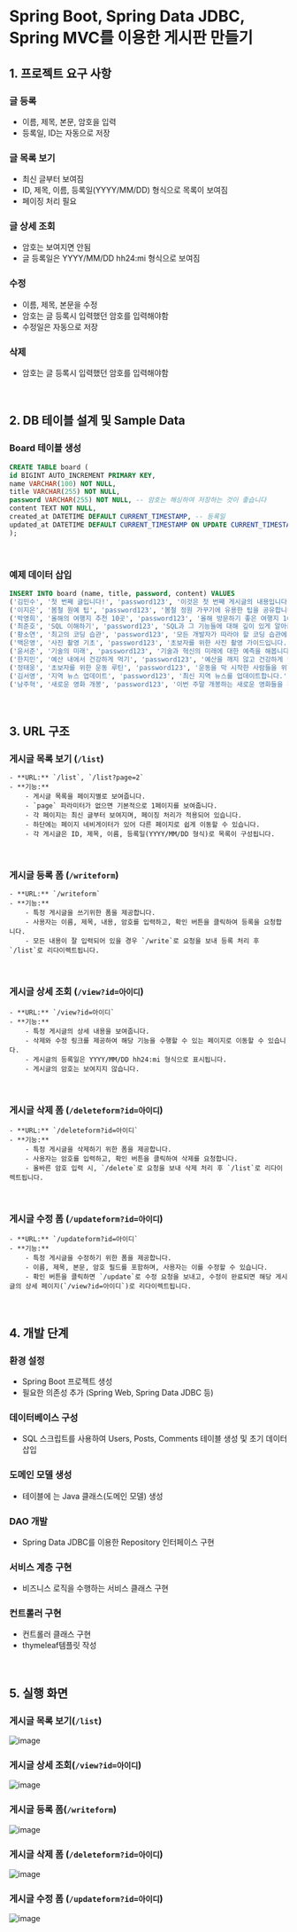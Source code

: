 # Spring Boot, Spring Data JDBC, Spring MVC를 이용한 게시판 만들기

## 1. 프로젝트 요구 사항

### 글 등록
- 이름, 제목, 본문, 암호을 입력
- 등록일, ID는 자동으로 저장

### 글 목록 보기
- 최신 글부터 보여짐
- ID, 제목, 이름, 등록일(YYYY/MM/DD) 형식으로 목록이 보여짐
- 페이징 처리 필요

### 글 상세 조회
- 암호는 보여지면 안됨
- 글 등록일은 YYYY/MM/DD hh24:mi 형식으로 보여짐

### 수정
- 이름, 제목, 본문을 수정
- 암호는 글 등록시 입력했던 암호를 입력해야함
- 수정일은 자동으로 저장

### 삭제
- 암호는 글 등록시 입력했던 암호를 입력해야함

<br>

## 2. DB 테이블 설계 및 Sample Data

### Board 테이블 생성
```sql
CREATE TABLE board (
id BIGINT AUTO_INCREMENT PRIMARY KEY,
name VARCHAR(100) NOT NULL,
title VARCHAR(255) NOT NULL,
password VARCHAR(255) NOT NULL, -- 암호는 해싱하여 저장하는 것이 좋습니다
content TEXT NOT NULL,
created_at DATETIME DEFAULT CURRENT_TIMESTAMP, -- 등록일
updated_at DATETIME DEFAULT CURRENT_TIMESTAMP ON UPDATE CURRENT_TIMESTAMP -- 수정일
);
```

<br>

### 예제 데이터 삽입
```sql
INSERT INTO board (name, title, password, content) VALUES
('김민수', '첫 번째 글입니다!', 'password123', '이것은 첫 번째 게시글의 내용입니다.'),
('이지은', '봄철 원예 팁', 'password123', '봄철 정원 가꾸기에 유용한 팁을 공유합니다.'),
('박영희', '올해의 여행지 추천 10곳', 'password123', '올해 방문하기 좋은 여행지 10곳을 소개합니다.'),
('최준호', 'SQL 이해하기', 'password123', 'SQL과 그 기능들에 대해 깊이 있게 알아봅시다.'),
('황소연', '최고의 코딩 습관', 'password123', '모든 개발자가 따라야 할 코딩 습관에 대해 알아봅시다.'),
('백은영', '사진 촬영 기초', 'password123', '초보자를 위한 사진 촬영 가이드입니다.'),
('윤서준', '기술의 미래', 'password123', '기술과 혁신의 미래에 대한 예측을 해봅니다.'),
('한지민', '예산 내에서 건강하게 먹기', 'password123', '예산을 깨지 않고 건강하게 먹는 방법을 공유합니다.'),
('정태웅', '초보자를 위한 운동 루틴', 'password123', '운동을 막 시작한 사람들을 위한 효과적인 운동 루틴을 소개합니다.'),
('김서영', '지역 뉴스 업데이트', 'password123', '최신 지역 뉴스를 업데이트합니다.'),
('남주혁', '새로운 영화 개봉', 'password123', '이번 주말 개봉하는 새로운 영화들을 확인해보세요.');
```

<br>

## 3. URL 구조

### 게시글 목록 보기 (`/list`)
```
- **URL:** `/list`, `/list?page=2`
- **기능:**
    - 게시글 목록을 페이지별로 보여줍니다.
    - `page` 파라미터가 없으면 기본적으로 1페이지를 보여줍니다.
    - 각 페이지는 최신 글부터 보여지며, 페이징 처리가 적용되어 있습니다.
    - 하단에는 페이지 네비게이터가 있어 다른 페이지로 쉽게 이동할 수 있습니다.
    - 각 게시글은 ID, 제목, 이름, 등록일(YYYY/MM/DD 형식)로 목록이 구성됩니다.
```
<br>

### 게시글 등록 폼 (`/writeform`)
```
- **URL:** `/writeform`
- **기능:**
    - 특정 게시글을 쓰기위한 폼을 제공합니다.
    - 사용자는 이름, 제목, 내용, 암호를 입력하고, 확인 버튼을 클릭하여 등록을 요청합니다.
    - 모든 내용이 잘 입력되어 있을 경우 `/write`로 요청을 보내 등록 처리 후 `/list`로 리다이렉트됩니다.
```
<br>

### 게시글 상세 조회 (`/view?id=아이디`)
```
- **URL:** `/view?id=아이디`
- **기능:**
    - 특정 게시글의 상세 내용을 보여줍니다.
    - 삭제와 수정 링크를 제공하여 해당 기능을 수행할 수 있는 페이지로 이동할 수 있습니다.
    - 게시글의 등록일은 YYYY/MM/DD hh24:mi 형식으로 표시됩니다.
    - 게시글의 암호는 보여지지 않습니다.
```
<br>

### 게시글 삭제 폼 (`/deleteform?id=아이디`)
```
- **URL:** `/deleteform?id=아이디`
- **기능:**
    - 특정 게시글을 삭제하기 위한 폼을 제공합니다.
    - 사용자는 암호를 입력하고, 확인 버튼을 클릭하여 삭제를 요청합니다.
    - 올바른 암호 입력 시, `/delete`로 요청을 보내 삭제 처리 후 `/list`로 리다이렉트됩니다.
```
<br>

### 게시글 수정 폼 (`/updateform?id=아이디`)
```
- **URL:** `/updateform?id=아이디`
- **기능:**
    - 특정 게시글을 수정하기 위한 폼을 제공합니다.
    - 이름, 제목, 본문, 암호 필드를 포함하며, 사용자는 이를 수정할 수 있습니다.
    - 확인 버튼을 클릭하면 `/update`로 수정 요청을 보내고, 수정이 완료되면 해당 게시글의 상세 페이지(`/view?id=아이디`)로 리다이렉트됩니다.
```
<br>

## 4. 개발 단계

### 환경 설정
- Spring Boot 프로젝트 생성
- 필요한 의존성 추가 (Spring Web, Spring Data JDBC 등)

### 데이터베이스 구성
- SQL 스크립트를 사용하여 Users, Posts, Comments 테이블 생성 및 초기 데이터 삽입

### 도메인 모델 생성
- 테이블에 는 Java 클래스(도메인 모델) 생성

### DAO 개발
- Spring Data JDBC를 이용한 Repository 인터페이스 구현

### 서비스 계층 구현
- 비즈니스 로직을 수행하는 서비스 클래스 구현

### 컨트롤러 구현
- 컨트롤러 클래스 구현
- thymeleaf템플릿 작성

<br>

## 5. 실행 화면

### 게시글 목록 보기(`/list`)
![image](./docs/images/ListPage.png)

### 게시글 상세 조회(`/view?id=아이디`)
![image](./docs/images/ViewPage.png)

### 게시글 등록 폼(`/writeform`)
![image](./docs/images/WriteformPage.png)

### 게시글 삭제 폼 (`/deleteform?id=아이디`)
![image](./docs/images/DeletePage.png)

### 게시글 수정 폼 (`/updateform?id=아이디`)
![image](./docs/images/UpdatePage.png)